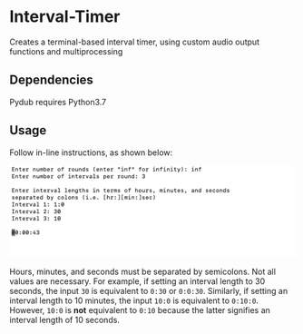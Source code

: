 # Interval-Timer
Creates a terminal-based interval timer, using custom audio output functions and multiprocessing

## Dependencies
Pydub requires Python3.7

## Usage
Follow in-line instructions, as shown below:

![Inline Usage Example](https://github.com/haydenedelson/Interval-Timer/blob/main/Content/usage.png)

Hours, minutes, and seconds must be separated by semicolons. Not all values are necessary. For example, if setting an interval length to 30 seconds, the input `30` is equivalent to `0:30` or `0:0:30`. Similarly, if setting an interval length to 10 minutes, the input `10:0` is equivalent to `0:10:0`. However, `10:0` is **not** equivalent to `0:10` because the latter signifies an interval length of 10 seconds.
